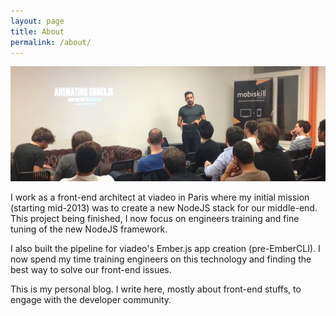 ```yaml
---
layout: page
title: About
permalink: /about/
---
```


<img src="/assets/img/about-banner.jpeg" class="mt1" alt="Tom Coquereau" />

I work as a front-end architect at viadeo in Paris where my initial mission (starting mid-2013) was to create a new NodeJS stack for our middle-end. This project being finished, I now focus on engineers training and fine tuning of the new NodeJS framework.

I also built the pipeline for viadeo's Ember.js app creation (pre-EmberCLI). I now spend my time training engineers on this technology and finding the best way to solve our front-end issues.

This is my personal blog. I write here, mostly about front-end stuffs, to engage with the developer community.
